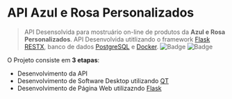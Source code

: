 # API Azul e Rosa Personalizados

> API Desensolvida  para mostruário on-line de produtos da **Azul e Rosa Personalizados**. 
API Desenvolvida utitlizando o framework [Flask RESTX](https://github.com/python-restx/flask-restx), banco de dados [PostgreSQL](https://www.postgresql.org/) e [Docker](https://www.docker.com/).
![Badge](https://img.shields.io/static/v1?label=Python&message=3.8&color=green&style=flat&logo=PYTHON) ![Badge](https://img.shields.io/static/v1?label=Flask&message=1.1.2&color=blue&style=flat&logo=Flask)

O Projeto consiste em **3 etapas**:
- Desenvolvimento da API
- Desenvolvimento de Software Desktop utilizando [QT](https://www.qt.io/)
- Desenvolvimento de Página Web utilizazndo [Flask](https://flask.palletsprojects.com/en/1.1.x/)
